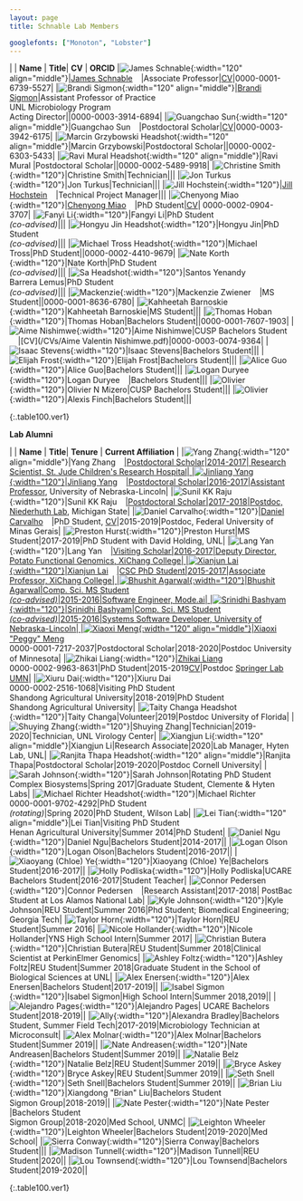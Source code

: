 ```yaml
---
layout: page
title: Schnable Lab Members

googlefonts: ["Monoton", "Lobster"]
---
```


| | **Name** | **Title**| **CV** | **ORCID**
|![James Schnable](/images/People_Images/jamesschnable.jpg){:width="120" align="middle"}|[James Schnable](/peoplepages/jschnable/)<a href="https://twitter.com/szintri"><img src="/images/Twitter_logo_blue.png" style="width: 15px;"></a>|Associate Professor|[CV](/CVs/JSchnable.pdf)|0000-0001-6739-5527|
|![Brandi Sigmon](/images/People_Images/BSigmon.jpg){:width="120" align="middle"}|[Brandi Sigmon](/peoplepages/Brandi_Sigmon/)|Assistant Professor of Practice<br>UNL Microbiology Program<br>Acting Director||0000-0003-3914-6894|
|![Guangchao Sun](/images/People_Images/Guangchao.JPG){:width="120" align="middle"}|Guangchao Sun<a href="https://twitter.com/xiaoguanghuan"><img src="/images/Twitter_logo_blue.png" style="width: 15px;"></a>|Postdoctoral Scholar|[CV](/CVs/Guangchao_Sun_CV_2019.pdf)|0000-0003-3942-6175|
|![Marcin Grzybowski Headshot](/images/People_Images/Marcin.jpg){:width="120" align="middle"}|Marcin Grzybowski|Postdoctoral Scholar||0000-0002-6303-5433|
|![Ravi Mural Headshot](/images/People_Images/Ravi.jpg){:width="120" align="middle"}|Ravi Mural |Postdoctoral Scholar||0000-0002-5489-9918|
|![Christine Smith](/images/People_Images/Christine.jpg){:width="120"}|Christine Smith|Technician|||
|![Jon Turkus](/images/People_Images/JonT.jpg){:width="120"}|Jon Turkus|Technician|||
|![Jill Hochstein](/images/People_Images/Jill.jpg){:width="120"}|[Jill Hochstein](/peoplepages/Jill_Hochstein/)<a href="https://twitter.com/jara12"><img src="/images/Twitter_logo_blue.png" style="width: 15px;"></a>|Technical Project Manager|||
|![Chenyong Miao](/images/People_Images/Miao_Small.jpg){:width="120"}|[Chenyong Miao](/peoplepages/Chenyong_Miao/)<a href="https://twitter.com/Valiancy_miao"><img src="/images/Twitter_logo_blue.png" style="width: 15px;"></a>|PhD Student|[CV](/CVs/CMiao.pdf)| 0000-0002-0904-3707|
|![Fanyi Li](/images/People_Images/Fangyi.jpg){:width="120"}|Fangyi Li|PhD Student<br>_(co-advised)_|||
|![Hongyu Jin Headshot](/images/People_Images/Hongyu.jpg){:width="120"}|Hongyu Jin|PhD Student<br>_(co-advised)_|||
|![Michael Tross Headshot](/images/People_Images/MichaelT.jpg){:width="120"}|Michael Tross|PhD Student||0000-0002-4410-9679|
|![Nate Korth](/images/People_Images/Nate_small.jpg){:width="120"}|Nate Korth|PhD Student<br>_(co-advised)_|||
|![Sa Headshot](/images/People_Images/Santos.jpg){:width="120"}|Santos Yenandy<br>Barrera Lemus|PhD Student<br>_(co-advised)_|||
|![Mackenzie](/images/People_Images/Mackenzie.jpeg){:width="120"}|Mackenzie Zwiener<a href="https://twitter.com/MackenzieZwien1"><img src="/images/Twitter_logo_blue.png" style="width: 15px;"></a>|MS Student||0000-0001-8636-6780|
|![Kahheetah Barnoskie](/images/People_Images/Kahheetah.jpg){:width="120"}|Kahheetah Barnoskie|MS Student|||
|![Thomas Hoban](/images/People_Images/thoban.jpg){:width="120"}|Thomas Hoban|Bachelors Student||0000-0001-7607-1903|
|![Aime Nishimwe](/images/People_Images/Aime.jpg){:width="120"}|Aime Nishimwe|CUSP Bachelors Student<a href="https://twitter.com/AimeValentin"><img src="/images/Twitter_logo_blue.png" style="width: 15px;"></a>|[CV](/CVs/Aime Valentin Nishimwe.pdf)|0000-0003-0074-9364|
|![Isaac Stevens](/images/People_Images/Isaac.jpg){:width="120"}|Isaac Stevens|Bachelors Student|||
|![Elijah Frost](/images/People_Images/Elijah.jpg){:width="120"}|Elijah Frost|Bachelors Student|||
|![Alice Guo](/images/People_Images/AliceG.jpg){:width="120"}|Alice Guo|Bachelors Student|||
|![Logan Duryee](/images/People_Images/LoganD.jpg){:width="120"}|Logan Duryee<a href="https://twitter.com/DuryeeLogan"><img src="/images/Twitter_logo_blue.png" style="width: 15px;"></a>|Bachelors Student|||
|![Olivier](/images/People_Images/Olivier.jpg){:width="120"}|Olivier N Mizero|CUSP Bachelors Student|||
|![Olivier](/images/People_Images/AlexisF.jpg){:width="120"}|Alexis Finch|Bachelors Student|||

{:.table100.ver1}

**Lab Alumni**

| | **Name** | **Title**| **Tenure** | **Current Affiliation** |
|![Yang Zhang](/images/People_Images/yzhang_small.jpg){:width="120" align="middle"}|Yang Zhang<a href="https://twitter.com/zymaize"><img src="/images/Twitter_logo_blue.png" style="width: 15px;">|Postdoctoral Scholar|2014-2017| Research Scientist, St. Jude Children's Research Hospital|
|![Jinliang Yang](/images/People_Images/jinliang.JPG){:width="120"}|Jinliang Yang<a href="https://twitter.com/JinliangYang"><img src="/images/Twitter_logo_blue.png" style="width: 15px;">|Postdoctoral Scholar|2016-2017|[Assistant Professor](http://jyanglab.com/), University of Nebraska-Lincoln|
|![Sunil KK Raju](/images/People_Images/Sunil.jpg){:width="120"}|Sunil KK Raju<a href="https://twitter.com/Sunil_KumarKR"><img src="/images/Twitter_logo_blue.png" style="width: 15px;">|Postdoctoral Scholar|2017-2018|Postdoc, [Niederhuth Lab](http://niederhuthlab.com/people/), Michigan State|
|![Daniel Carvalho](/images/People_Images/Daniel_Carvalho.jpg){:width="120"}|[Daniel Carvalho](/peoplepages/Daniel_Carvalho/)<a href="https://twitter.com/SciOfCarvalho"><img src="/images/Twitter_logo_blue.png" style="width: 15px;"></a>|PhD Student, [CV](/CVs/DCarvalho.pdf)|2015-2019|Postdoc, Federal University of Minas Gerais|
|![Preston Hurst](/images/People_Images/Preston.jpg){:width="120"}|Preston Hurst|MS Student|2017-2019|PhD Student with David Holding, UNL|
|![Lang Yan](/images/People_Images/Lang_Small.jpg){:width="120"}|Lang Yan<a href="https://twitter.com/langyan87"><img src="/images/Twitter_logo_blue.png" style="width: 15px;">|Visiting Scholar|2016-2017|Deputy Director, Potato Functional Genomics, XiChang College|
|![Xianjun Lai](/images/People_Images/xlai.jpg){:width="120"}|Xianjun Lai<a href="https://twitter.com/xianjunlai"><img src="/images/Twitter_logo_blue.png" style="width: 15px;">|CSC PhD Student|2015-2017|Associate Professor, XiChang College|
|![Bhushit Agarwal](/images/People_Images/Bhushit.jpg){:width="120"}|Bhushit Agarwal|Comp. Sci. MS Student<br>_(co-advised)_|2015-2016|Software Engineer, Mode.ai|
|![Srinidhi Bashyam](/images/People_Images/Srinidhi.jpg){:width="120"}|Srinidhi Bashyam|Comp. Sci. MS Student<br>_(co-advised)_|2015-2016|Systems Software Developer, University of Nebraska-Lincoln|
|![Xiaoxi Meng](/images/People_Images/Xiaoxi.jpg){:width="120" align="middle"}|Xiaoxi "Peggy" Meng<a href="https://twitter.com/xiaoxi_meng"><img src="/images/Twitter_logo_blue.png" style="width: 15px;"></a><br>0000-0001-7217-2037|Postdoctoral Scholar|2018-2020|Postdoc University of Minnesota|
|![Zhikai Liang](/images/People_Images/Zhikai_Liang_small.jpg){:width="120"}|[Zhikai Liang](/peoplepages/zliang/)<a href="https://twitter.com/shanwai1234"><img src="/images/Twitter_logo_blue.png" style="width: 15px;"></a><br>0000-0002-9963-8631|PhD Student|2015-2019[CV](/CVs/ZLiang.pdf)|Postdoc <a href="https://cbs.umn.edu/springer-lab/home">Springer Lab UMN</a>|
|![Xiuru Dai](/images/People_Images/Xiuru_small.jpg){:width="120"}|Xiuru Dai<a href="https://twitter.com/Xiuru_Dai"><img src="/images/Twitter_logo_blue.png" style="width: 15px;"></a><br>0000-0002-2516-1068|Visiting PhD Student<br>Shandong Agricultural University|2018-2019|PhD Student<br>Shandong Agricultural University|
|![Taity Changa Headshot](/images/People_Images/Taity.jpg){:width="120"}|Taity Changa|Volunteer|2019|Postdoc University of Florida|
|![Shuying Zhang](/images/People_Images/Shuying.jpg){:width="120"}|Shuying Zhang|Technician|2019-2020|Technician, UNL Virology Center|
|![Xiangjun Li](/images/People_Images/Xiangjun.jpg){:width="120" align="middle"}|Xiangjun Li|Research Associate|2020|Lab Manager, Hyten Lab, UNL|
|![Ranjita Thapa Headshot](/images/People_Images/Ranjita.jpg){:width="120" align="middle"}|Ranjita Thapa|Postdoctoral Scholar|2019-2020|Postdoc Cornell University|
|![Sarah Johnson](/images/People_Images/Sarah.jpg){:width="120"}|Sarah Johnson|Rotating PhD Student<br>Complex Biosystems|Spring 2017|Graduate Student, Clemente & Hyten Labs|
|![Michael Richter Headshot](/images/People_Images/MichaelR.jpg){:width="120"}|Michael Richter<br>0000-0001-9702-4292|PhD Student<br>_(rotating)_|Spring 2020|PhD Student, Wilson Lab|
|![Lei Tian](/images/People_Images/Lei_Tian_Small.JPG){:width="120" align="middle"}|Lei Tian|Visiting PhD Student<br>Henan Agricultural University|Summer 2014|PhD Student|
|![Daniel Ngu](/images/People_Images/Danielngu_small.jpg){:width="120"}|Daniel Ngu|Bachelors Student|2014-2017||
|![Logan Olson](/images/People_Images/logan.JPG){:width="120"}|Logan Olson|Bachelors Student|2016-2017||
|![Xiaoyang (Chloe) Ye](/images/People_Images/Chloe.jpg){:width="120"}|Xiaoyang (Chloe) Ye|Bachelors Student|2016-2017||
|![Holly Podliska](/images/People_Images/Holly.jpg){:width="120"}|Holly Podliska|UCARE Bachelors Student|2016-2017|Student Teacher|
|![Connor Pedersen](/images/People_Images/Connor.JPG){:width="120"}|Connor Pedersen<a href="https://twitter.com/Connor_1695"><img src="/images/Twitter_logo_blue.png" style="width: 15px;"></a>|Research Assistant|2017-2018|	PostBac Student at Los Alamos National Lab|
|![Kyle Johnson](/images/People_Images/Johnson_small.JPG){:width="120"}|Kyle Johnson|REU Student|Summer 2016|Phd Student; Biomedical Engineering; Georgia Tech|
|![Taylor Horn](/images/People_Images/Horn_small.JPG){:width="120"}|Taylor Horn|REU Student|Summer 2016|
|![Nicole Hollander](/images/People_Images/NicoleH.jpg){:width="120"}|Nicole Hollander|YNS High School Intern|Summer 2017|
|![Christian Butera](/images/People_Images/CButera.png){:width="120"}|Christian Butera|REU Student|Summer 2018|Clinical Scientist at PerkinElmer Genomics|
|![Ashley Foltz](/images/People_Images/Ashley18.jpg){:width="120"}|Ashley Foltz|REU Student|Summer 2018|Graduate Student in the School of Biological Sciences at UNL|
|![Alex Enersen](/images/People_Images/AlexE.jpg){:width="120"}|Alex Enersen|Bachelors Student|2017-2019||
|![Isabel Sigmon](/images/People_Images/isabel.jpg){:width="120"}|Isabel Sigmon|High School Intern|Summer 2018,2019||
|![Alejandro Pages](/images/People_Images/AlexP.jpg){:width="120"}|Alejandro Pages| UCARE Bachelors Student|2018-2019||
|![Ally](/images/People_Images/Ally.jpg){:width="120"}|Alexandra Bradley|Bachelors Student, Summer Field Tech|2017-2019|Microbiology Technician at Microconsult|
|![Alex Molnar](/images/People_Images/AlexMo.jpg){:width="120"}|Alex Molnar|Bachelors Student|Summer 2019||
|![Nate Andreasen](/images/People_Images/NateA.jpg){:width="120"}|Nate Andreasen|Bachelors Student|Summer 2019||
|![Natalie Belz](/images/People_Images/Natalie.jpg){:width="120"}|Natalie Belz|REU Student|Summer 2019||
|![Bryce Askey](/images/People_Images/BryceA.jpg){:width="120"}|Bryce Askey|REU Student|Summer 2019||
|![Seth Snell](/images/People_Images/Seth.jpg){:width="120"}|Seth Snell|Bachelors Student|Summer 2019||
|![Brian Liu](/images/People_Images/BrianL.jpg){:width="120"}|Xiangdong "Brian" Liu|Bachelors Student<br>Sigmon Group|2018-2019||
|![Nate Pester](/images/People_Images/NateP.jpg){:width="120"}|Nate Pester<a href="https://twitter.com/NatePester"><img src="/images/Twitter_logo_blue.png" style="width: 15px;"></a>|Bachelors Student<br>Sigmon Group|2018-2020|Med School, UNMC|
|![Leighton Wheeler](/images/People_Images/Leighton.jpg){:width="120"}|Leighton Wheeler|Bachelors Student|2019-2020|Med School|
|![Sierra Conway](/images/People_Images/Sierra.jpg){:width="120"}|Sierra Conway|Bachelors Student|||
|![Madison Tunnell](/images/People_Images/Madison.jpg){:width="120"}|Madison Tunnell|REU Student|2020||
|![Lou Townsend](/images/People_Images/Lou.jpg){:width="120"}|Lou Townsend|Bachelors Student|2019-2020||

{:.table100.ver1}
